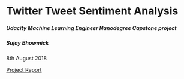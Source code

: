 
# Twitter Tweet Sentiment Analysis 
##### Udacity Machine Learning Engineer Nanodegree Capstone project

##### Sujay Bhowmick
8th August 2018

[Project Report](https://github.com/sujaybhowmick/twitter_sentiment_analysis/blob/master/docs/CapstoneProjectReport.pdf)